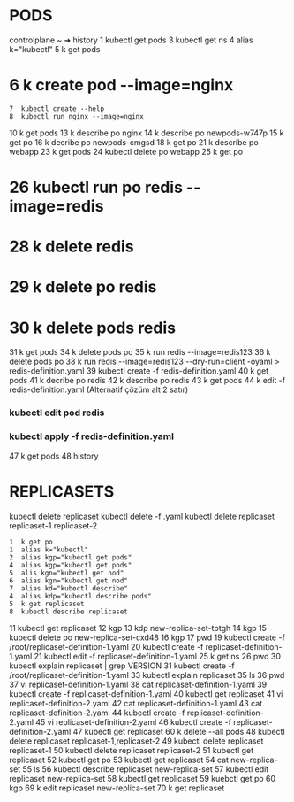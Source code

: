 # PODS

controlplane ~ ➜  history
    1  kubectl get pods
    3  kubectl get ns
    4  alias k="kubectl"
    5  k get pods

  # 6  k create pod --image=nginx

    7  kubectl create --help
    8  kubectl run nginx --image=nginx
   10  k get pods
   13  k describe po nginx
   14  k describe po newpods-w747p
   15  k get po
   16  k decribe po newpods-cmgsd
   18  k get po
   21  k describe po webapp
   23  k get pods
   24  kubectl delete po webapp
   25  k get po

  # 26  kubectl run po redis --image=redis
  # 28  k delete redis
  # 29  k delete po redis
  # 30  k delete pods redis

   31  k get pods
   34  k delete pods po
   35  k run redis --image=redis123
   36  k delete pods po
   38  k run redis --image=redis123 --dry-run=client -oyaml > redis-definition.yaml
   39  kubectl create -f redis-definition.yaml
   40  k get pods
   41  k decribe po redis
   42  k describe po redis
   43  k get pods
   44  k edit -f redis-definition.yaml (Alternatif çözüm alt 2 satır)
   ### kubectl edit pod redis
   ### kubectl apply -f redis-definition.yaml 
   47  k get pods
   48  history


# REPLICASETS


   kubectl delete replicaset <replicaset-name>
   kubectl delete -f <file-name>.yaml
   kubectl delete replicaset replicaset-1 replicaset-2




    1  k get po
    1  alias k="kubectl"
    2  alias kgp="kubectl get pods"
    4  alias kgp="kubectl get pods"
    5  alis kgn="kubectl get nod"
    6  alias kgn="kubectl get nod"
    7  alias kd="kubectl describe"
    4  alias kdp="kubectl describe pods"
    5  k get replicaset
    8  kubectl describe replicaset
   11  kubectl get replicaset
   12  kgp
   13  kdp new-replica-set-tptgh
   14  kgp
   15  kubectl delete po new-replica-set-cxd48
   16  kgp
   17  pwd
   19  kubectl create -f /root/replicaset-definition-1.yaml 
   20  kubectl create -f replicaset-definition-1.yaml 
   21  kubectl edit -f replicaset-definition-1.yaml 
   25  k get ns
   26  pwd
   30  kubectl explain replicaset | grep VERSION
   31  kubectl create -f /root/replicaset-definition-1.yaml
   33  kubectl explain replicaset
   35  ls
   36  pwd
   37  vi replicaset-definition-1.yaml 
   38  cat replicaset-definition-1.yaml 
   39  kubectl create -f replicaset-definition-1.yaml 
   40  kubectl get replicaset
   41  vi replicaset-definition-2.yaml 
   42  cat replicaset-definition-1.yaml
   43  cat replicaset-definition-2.yaml 
   44  kubectl create -f replicaset-definition-2.yaml 
   45  vi replicaset-definition-2.yaml 
   46  kubectl create -f replicaset-definition-2.yaml 
   47  kubectl get replicaset
   60  k delete --all pods
   48  kubectl delete replicaset replicaset-1,replicaset-2
   49  kubectl delete replicaset replicaset-1
   50  kubectl delete replicaset replicaset-2
   51  kubectl get replicaset
   52  kubectl get po
   53  kubectl get replicaset
   54  cat new-replica-set
   55  ls
   56  kubectl describe replicaset new-replica-set
   57  kubectl edit replicaset new-replica-set
   58  kubectl get replicaset
   59  kuebctl get po
   60  kgp
   69  k edit replicaset new-replica-set
   70  k get replicaset

